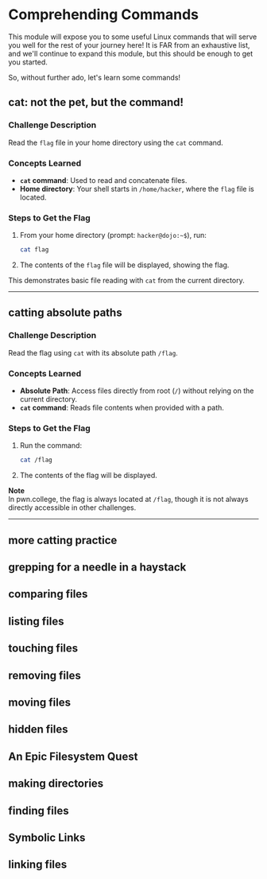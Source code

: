 # Comprehending Commands
<p>This module will expose you to some useful Linux commands that will serve you well for the rest of your journey here!
It is FAR from an exhaustive list, and we'll continue to expand this module, but this should be enough to get you started.</p>
<p>So, without further ado, let's learn some commands!</p>

## cat: not the pet, but the command!
### Challenge Description   
Read the `flag` file in your home directory using the `cat` command.

### Concepts Learned 
- **`cat` command**: Used to read and concatenate files.  
- **Home directory**: Your shell starts in `/home/hacker`, where the `flag` file is located.  

### Steps to Get the Flag
1. From your home directory (prompt: `hacker@dojo:~$`), run:  
   ```bash
   cat flag
   ```  
2. The contents of the `flag` file will be displayed, showing the flag.  

This demonstrates basic file reading with `cat` from the current directory.

---

## catting absolute paths
### Challenge Description 
Read the flag using `cat` with its absolute path `/flag`.

### Concepts Learned 
- **Absolute Path**: Access files directly from root (`/`) without relying on the current directory.  
- **`cat` command**: Reads file contents when provided with a path.  

### Steps to Get the Flag  
1. Run the command:  
   ```bash
   cat /flag
   ```  
2. The contents of the flag will be displayed.  

**Note**  
In pwn.college, the flag is always located at `/flag`, though it is not always directly accessible in other challenges.

---

## more catting practice


## grepping for a needle in a haystack

## comparing files

## listing files

## touching files

## removing files

## moving files

## hidden files

## An Epic Filesystem Quest

## making directories

## finding files

## Symbolic Links

## linking files

